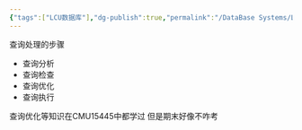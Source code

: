 ```yaml
---
{"tags":["LCU数据库"],"dg-publish":true,"permalink":"/DataBase Systems/LCU Database System/第十章 关系查询处理和查询优化/","dgPassFrontmatter":true,"noteIcon":"","created":"2025-08-15T09:39:19.273+08:00","updated":"2025-06-21T15:22:11.139+08:00"}
---
```


查询处理的步骤
- 查询分析
- 查询检查
- 查询优化
- 查询执行

查询优化等知识在CMU15445中都学过  但是期末好像不咋考